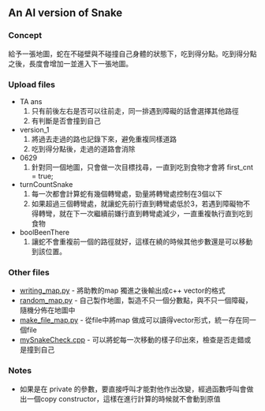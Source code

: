 
## An AI version of Snake
### Concept
給予一張地圖，蛇在不碰壁與不碰撞自己身體的狀態下，吃到得分點。吃到得分點之後，長度會增加一並進入下一張地圖。
### Upload files
* TA ans 
    1. 只有前後左右是否可以往前走，同一排遇到障礙的話會選擇其他路徑
    2. 有判斷是否會撞到自己
* version_1
    1. 將過去走過的路也記錄下來，避免重複同樣道路
    2. 吃到得分點後，走過的道路會消除
* 0629
    1. 針對同一個地圖，只會做一次目標找尋，一直到吃到食物才會將 first_cnt = true;
* turnCountSnake
    1. 每一次都會計算蛇有幾個轉彎處，勁量將轉彎處控制在3個以下
    2. 如果超過三個轉彎處，就讓蛇先前行直到轉彎處低於3，若遇到障礙物不得轉彎，就在下一次繼續前嫌行直到轉彎處減少，一直重複執行直到吃到食物
* boolBeenThere
    1. 讓蛇不會重複前一個的路徑就好，這樣在繞的時候其他步數還是可以移動到該位置。
### Other files
* [writing_map.py](https://github.com/stephanie0324/Data-Structure-2020/blob/master/Final/writing_map.py) - 將助教的map 獨進之後輸出成c++ vector的格式
* [random_map.py](https://github.com/stephanie0324/Data-Structure-2020/blob/master/Final/random_map.py) - 自己製作地圖，製造不只一個分數點，與不只一個障礙，隨機分佈在地圖中
* [make_file_map.py](https://github.com/stephanie0324/Data-Structure-2020/blob/master/Final/make_file_map.py) - 從file中將map 做成可以讀得vector形式，統一存在同一個file
* [mySnakeCheck.cpp](https://github.com/stephanie0324/Data-Structure-2020/blob/master/Final/mySnakeCheck.cpp) - 可以將蛇每一次移動的樣子印出來，檢查是否走錯或是撞到自己
### Notes
* 如果是在 private 的參數，要直接呼叫才能對他作出改變，經過函數呼叫會做出一個copy constructor，這樣在進行計算的時候就不會動到原值
